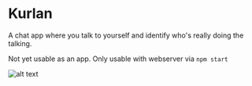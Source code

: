 # Kurlan
A chat app where you talk to yourself and identify who's really doing the talking.

Not yet usable as an app. Only usable with webserver via `npm start`

![alt text](https://i.postimg.cc/pLPqwfzy/screenshot.png)
